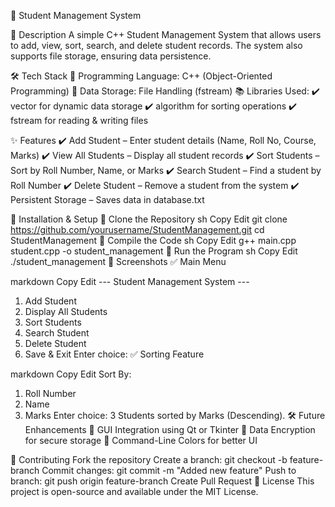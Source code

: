 📌 Student Management System




📜 Description
A simple C++ Student Management System that allows users to add, view, sort, search, and delete student records. The system also supports file storage, ensuring data persistence.

🛠 Tech Stack
🚀 Programming Language: C++ (Object-Oriented Programming)
📝 Data Storage: File Handling (fstream)
📚 Libraries Used:
✔️ vector for dynamic data storage
✔️ algorithm for sorting operations
✔️ fstream for reading & writing files

✨ Features
✔️ Add Student – Enter student details (Name, Roll No, Course, Marks)
✔️ View All Students – Display all student records
✔️ Sort Students – Sort by Roll Number, Name, or Marks
✔️ Search Student – Find a student by Roll Number
✔️ Delete Student – Remove a student from the system
✔️ Persistent Storage – Saves data in database.txt

🚀 Installation & Setup
🔹 Clone the Repository
sh
Copy
Edit
git clone https://github.com/yourusername/StudentManagement.git
cd StudentManagement
🔹 Compile the Code
sh
Copy
Edit
g++ main.cpp student.cpp -o student_management
🔹 Run the Program
sh
Copy
Edit
./student_management
📸 Screenshots
✅ Main Menu

markdown
Copy
Edit
--- Student Management System ---
1. Add Student
2. Display All Students
3. Sort Students
4. Search Student
5. Delete Student
6. Save & Exit
Enter choice: 
✅ Sorting Feature

markdown
Copy
Edit
Sort By:
1. Roll Number
2. Name
3. Marks
Enter choice: 3
Students sorted by Marks (Descending).
🛠 Future Enhancements
🚀 GUI Integration using Qt or Tkinter
🚀 Data Encryption for secure storage
🚀 Command-Line Colors for better UI

📝 Contributing
Fork the repository
Create a branch: git checkout -b feature-branch
Commit changes: git commit -m "Added new feature"
Push to branch: git push origin feature-branch
Create Pull Request
📜 License
This project is open-source and available under the MIT License.

